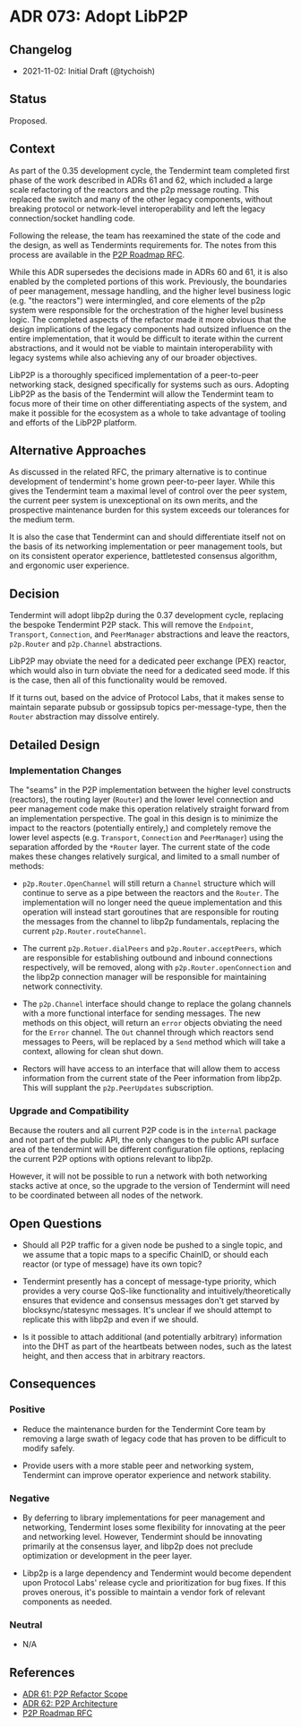 # ADR 073: Adopt LibP2P

## Changelog

- 2021-11-02: Initial Draft (@tychoish)

## Status

Proposed.

## Context

As part of the 0.35 development cycle, the Tendermint team completed
first phase of the work described in ADRs 61 and 62, which included a
large scale refactoring of the reactors and the p2p message
routing. This replaced the switch and many of the other legacy
components, without breaking protocol or network-level
interoperability and left the legacy connection/socket handling code.

Following the release, the team has reexamined the state of the code
and the design, as well as Tendermints requirements for. The notes
from this process are available in the [P2P Roadmap
RFC](../rfc/rfc-000-p2p.rst).

While this ADR supersedes the decisions made in ADRs 60 and 61, it is
also enabled by the completed portions of this work. Previously, the
boundaries of peer management, message handling, and the higher level
business logic (e.g. "the reactors") were intermingled, and core
elements of the p2p system were responsible for the orchestration of
the higher level business logic. The completed aspects of the refactor
made it more obvious that the design implications of the legacy
components had outsized influence on the entire implementation, that
it would be difficult to iterate within the current abstractions, and
it would not be viable to maintain interoperability with legacy
systems while also achieving any of our broader objectives.

LibP2P is a thoroughly specificed implementation of a peer-to-peer
networking stack, designed specifically for systems such as
ours. Adopting LibP2P as the basis of the Tendermint will allow the
Tendermint team to focus more of their time on other differentiating
aspects of the system, and make it possible for the ecosystem as a
whole to take advantage of tooling and efforts of the LibP2P
platform.

## Alternative Approaches

As discussed in the related RFC, the primary alternative is to
continue development of tendermint's home grown peer-to-peer
layer. While this gives the Tendermint team a maximal level of control
over the peer system, the current peer system is unexceptional on its
own merits, and the prospective maintenance burden for this system
exceeds our tolerances for the medium term.

It is also the case that Tendermint can and should differentiate
itself not on the basis of its networking implementation or peer
management tools, but on its consistent operator experience,
battletested consensus algorithm, and ergonomic user experience.

## Decision

Tendermint will adopt libp2p during the 0.37 development cycle,
replacing the bespoke Tendermint P2P stack. This will remove the
`Endpoint`, `Transport`, `Connection`, and `PeerManager` abstractions
and leave the reactors, `p2p.Router` and `p2p.Channel`
abstractions.

LibP2P may obviate the need for a dedicated peer exchange (PEX)
reactor, which would also in turn obviate the need for a dedicated
seed mode. If this is the case, then all of this functionality would
be removed.

If it turns out, based on the advice of Protocol Labs, that it makes
sense to maintain separate pubsub or gossipsub topics
per-message-type, then the `Router` abstraction may dissolve
entirely.

## Detailed Design

### Implementation Changes

The "seams" in the P2P implementation between the higher level
constructs (reactors), the routing layer (`Router`) and the lower
level connection and peer management code make this operation
relatively straight forward from an implementation perspective. The
goal in this design is to minimize the impact to the reactors
(potentially entirely,) and completely remove the lower level
aspects (e.g. `Transport`, `Connection` and `PeerManager`) using the
separation afforded by the `*Router` layer. The current state of the
code makes these changes relatively surgical, and limited to a small
number of methods:

- `p2p.Router.OpenChannel` will still return a `Channel` structure
  which will continue to serve as a pipe between the reactors and the
  `Router`. The implementation will no longer need the queue
  implementation and this operation will instead start goroutines that
  are responsible for routing the messages from the channel to libp2p
  fundamentals, replacing the current `p2p.Router.routeChannel`.

- The current `p2p.Rotuer.dialPeers` and `p2p.Router.acceptPeers`,
  which are responsible for establishing outbound and inbound
  connections respectively, will be removed, along with
  `p2p.Router.openConnection` and the libp2p connection manager will
  be responsible for maintaining network connectivity.

- The `p2p.Channel` interface should change to replace the golang
  channels with a more functional interface for sending messages. The
  new methods on this object, will return an `error` objects obviating
  the need for the `Error` channel. The `Out` channel through which
  reactors send messages to Peers, will be replaced by a `Send` method
  which will take a context, allowing for clean shut down.

- Rectors will have access to an interface that will allow them to
  access information from the current state of the Peer information
  from libp2p. This will supplant the  `p2p.PeerUpdates`
  subscription.

### Upgrade and Compatibility

Because the routers and all current P2P code is in the `internal`
package and not part of the public API, the only changes to the public
API surface area of the tendermint will be different configuration
file options, replacing the current P2P options with options relevant
to libp2p.

However, it will not be possible to run a network with both networking
stacks active at once, so the upgrade to the version of Tendermint
will need to be coordinated between all nodes of the network.

## Open Questions

- Should all P2P traffic for a given node be pushed to a single topic,
  and we assume that a topic maps to a specific ChainID, or should
  each reactor (or type of message) have its own topic?

- Tendermint presently has a concept of message-type priority, which
  provides a very course QoS-like functionality and
  intuitively/theoretically ensures that evidence and consensus
  messages don't get starved by blocksync/statesync messages. It's
  unclear if we should attempt to replicate this with libp2p and even
  if we should.

- Is it possible to attach additional (and potentially arbitrary)
  information into the DHT as part of the heartbeats between nodes,
  such as the latest height, and then access that in arbitrary
  reactors.

## Consequences

### Positive

- Reduce the maintenance burden for the Tendermint Core team by
  removing a large swath of legacy code that has proven to be
  difficult to modify safely.

- Provide users with a more stable peer and networking system,
  Tendermint can improve operator experience and network stability.

### Negative

- By deferring to library implementations for peer management and
  networking, Tendermint loses some flexibility for innovating at the
  peer and networking level. However, Tendermint should be innovating
  primarily at the consensus layer, and libp2p does not preclude
  optimization or development in the peer layer.

- Libp2p is a large dependency and Tendermint would become dependent
  upon Protocol Labs' release cycle and prioritization for bug
  fixes. If this proves onerous, it's possible to maintain a vendor
  fork of relevant components as needed.

### Neutral

- N/A

## References

- [ADR 61: P2P Refactor Scope](./adr-061-p2p-refactor-scope.md)
- [ADR 62: P2P Architecture](./adr-062-p2p-architecture.md)
- [P2P Roadmap RFC](../rfc/rfc-000-p2p.rst)
